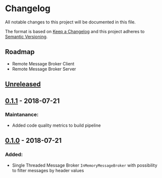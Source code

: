 # Changelog
All notable changes to this project will be documented in this file.

The format is based on [Keep a Changelog](http://keepachangelog.com/en/1.0.0/)
and this project adheres to [Semantic Versioning](http://semver.org/spec/v2.0.0.html).


## Roadmap

- Remote Message Broker Client
- Remote Message Broker Server

## [Unreleased]

## [0.1.1] - 2018-07-21
### Maintanance:
- Added code quality metrics to build pipeline 

## [0.1.0] - 2018-07-21
### Added:
- Single Threaded Message Broker `InMemoryMessageBroker` with possibility to filter messages by header values

[Unreleased]: https://github.com/ecomdev/message-broker/compare/0.1.1...HEAD
[0.1.1]: https://github.com/ecomdev/message-broker/compare/0.1.1...0.1.1
[0.1.0]: https://github.com/ecomdev/message-broker/compare/f9e38...0.1.0

